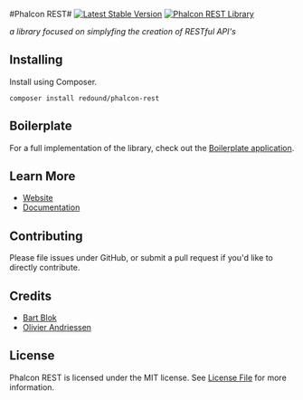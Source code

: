 #Phalcon REST#
[![Latest Stable Version](https://poser.pugx.org/redound/phalcon-rest/v/stable)](https://packagist.org/packages/redound/phalcon-rest) 
<a href="http://phalconist.com/redound/phalcon-rest" target="_blank">
![Phalcon REST Library](http://phalconist.com/redound/phalcon-rest/default.svg)
</a>

*a library focused on simplyfing the creation of RESTful API's*

## Installing ##
Install using Composer.
````
composer install redound/phalcon-rest
````

## Boilerplate ##
For a full implementation of the library, check out the [Boilerplate application](https://github.com/redound/phalcon-rest-boilerplate).

## Learn More
- [Website](http://www.phalcon-rest.org)
- [Documentation](http://www.phalcon-rest.org/docs/start/installation.html)

## Contributing ##
Please file issues under GitHub, or submit a pull request if you'd like to directly contribute.

## Credits

- [Bart Blok](https://github.com/bblok11)
- [Olivier Andriessen](https://github.com/olivierandriessen)

## License

Phalcon REST is licensed under the MIT license. See [License File](LICENSE.md) for more information.
